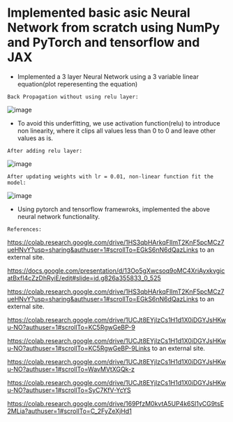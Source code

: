 # Implemented basic asic Neural Network from scratch using NumPy and PyTorch and tensorflow and JAX


* Implemented a 3 layer Neural Network using a 3 variable linear equation(plot reperesenting the equation)

`Back Propagation without using relu layer:`


![image](https://user-images.githubusercontent.com/111466561/222329717-d50006a0-4d4e-4f19-8c8b-b65a840aad6f.png)




* To avoid this underfitting, we use activation function(relu) to introduce non linearity, where it clips all values less than 0 to 0 and leave other values as is.

`After adding relu layer:`

![image](https://user-images.githubusercontent.com/111466561/222329884-07db27d1-79d9-43a8-a73d-f4874546262a.png)


`After updating weights with lr = 0.01, non-linear function fit the model:`

![image](https://user-images.githubusercontent.com/111466561/222329993-cbbd0da7-af96-4865-8c98-76f2ad109f07.png)


* Using pytorch and tensorflow framewroks, implemented the above neural network functionality.


`References:`

https://colab.research.google.com/drive/1HS3qbHArkqFlImT2KnF5pcMCz7ueHNvY?usp=sharing&authuser=1#scrollTo=EGkS6nN6dQazLinks to an external site.


https://docs.google.com/presentation/d/13Oo5gXwcsoq9oMC4XriAyxkvgicatBxfI4cZzDhRyiE/edit#slide=id.g826a355833_0_525


https://colab.research.google.com/drive/1HS3qbHArkqFlImT2KnF5pcMCz7ueHNvY?usp=sharing&authuser=1#scrollTo=EGkS6nN6dQazLinks to an external site.


https://colab.research.google.com/drive/1UCJt8EYjlzCs1H1d1X0iDGYJsHKwu-NO?authuser=1#scrollTo=KC5RgwGeBP-9


https://colab.research.google.com/drive/1UCJt8EYjlzCs1H1d1X0iDGYJsHKwu-NO?authuser=1#scrollTo=KC5RgwGeBP-9Links to an external site.


https://colab.research.google.com/drive/1UCJt8EYjlzCs1H1d1X0iDGYJsHKwu-NO?authuser=1#scrollTo=WavMVtXGQk-z


https://colab.research.google.com/drive/1UCJt8EYjlzCs1H1d1X0iDGYJsHKwu-NO?authuser=1#scrollTo=SyC7KfV-YcYS


https://colab.research.google.com/drive/169PfzM0kvtA5UP4k6Sl1yCG9tsE2MLia?authuser=1#scrollTo=C_2FyZeXjHd1
